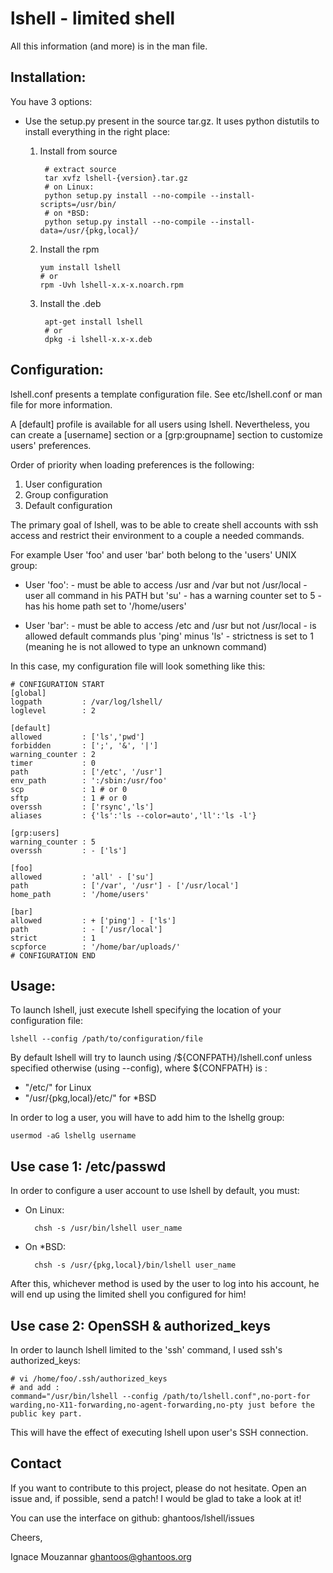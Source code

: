 lshell - limited shell
======================

All this information (and more) is in the man file.

Installation:
----------------

You have 3 options:

* Use the setup.py present in the source tar.gz. It uses python distutils to install everything in the right place:
    1. Install from source

            # extract source
            tar xvfz lshell-{version}.tar.gz
            # on Linux:
            python setup.py install --no-compile --install-scripts=/usr/bin/
            # on *BSD:
            python setup.py install --no-compile --install-data=/usr/{pkg,local}/

    2.  Install the rpm

            yum install lshell
            # or 
            rpm -Uvh lshell-x.x-x.noarch.rpm

    3. Install the .deb

            apt-get install lshell
            # or
            dpkg -i lshell-x.x-x.deb


Configuration:
------------------------

lshell.conf presents a template configuration file. See etc/lshell.conf or man file for more information.

A [default] profile is available for all users using lshell. Nevertheless,  you can create a [username] section or a [grp:groupname] section to customize users' preferences.

Order of priority when loading preferences is the following:

1. User configuration
2. Group configuration
3. Default configuration


The primary goal of lshell, was to be able to create shell accounts with ssh access and restrict their environment to a couple a needed commands.
 
For example User 'foo' and user 'bar' both belong to the 'users' UNIX group:

- User 'foo': 
       - must be able to access /usr and /var but not /usr/local
       - user all command in his PATH but 'su'
       - has a warning counter set to 5
       - has his home path set to '/home/users'

- User 'bar':
       - must be able to access /etc and /usr but not /usr/local
       - is allowed default commands plus 'ping' minus 'ls'
       - strictness is set to 1 (meaning he is not allowed to type an unknown command)

In this case, my configuration file will look something like this:

    # CONFIGURATION START
    [global]
    logpath         : /var/log/lshell/
    loglevel        : 2

    [default]
    allowed         : ['ls','pwd']
    forbidden       : [';', '&', '|'] 
    warning_counter : 2
    timer           : 0
    path            : ['/etc', '/usr']
    env_path        : ':/sbin:/usr/foo'
    scp             : 1 # or 0
    sftp            : 1 # or 0
    overssh         : ['rsync','ls']
    aliases         : {'ls':'ls --color=auto','ll':'ls -l'}

    [grp:users]
    warning_counter : 5
    overssh         : - ['ls']

    [foo]
    allowed         : 'all' - ['su']
    path            : ['/var', '/usr'] - ['/usr/local']
    home_path       : '/home/users'

    [bar]
    allowed         : + ['ping'] - ['ls'] 
    path            : - ['/usr/local']
    strict          : 1
    scpforce        : '/home/bar/uploads/'
    # CONFIGURATION END


Usage:
--------------

To launch lshell, just execute lshell specifying the location of your configuration file:

    lshell --config /path/to/configuration/file

By default lshell will try to launch using /${CONFPATH}/lshell.conf unless specified otherwise (using --config), where ${CONFPATH} is :

- "/etc/" for Linux
- "/usr/{pkg,local}/etc/" for *BSD

In order to log a user, you will have to add him to the lshellg group:

    usermod -aG lshellg username


Use case 1: /etc/passwd
----------------------------------------
In order to configure a user account to use lshell by default, you must:

- On Linux:

        chsh -s /usr/bin/lshell user_name

- On *BSD:

        chsh -s /usr/{pkg,local}/bin/lshell user_name

After this, whichever method is used by the user to log into his account, he will end up using the limited shell you configured for him!

Use case 2: OpenSSH & authorized_keys
-----------------------------------------------------------------
    
In order to launch lshell limited to the 'ssh' command, I used ssh's authorized_keys:

    # vi /home/foo/.ssh/authorized_keys
    # and add :
    command="/usr/bin/lshell --config /path/to/lshell.conf",no-port-for warding,no-X11-forwarding,no-agent-forwarding,no-pty just before the public key part.

This will have the effect of executing lshell upon user's SSH connection. 

Contact
----------------
If you want to contribute to this project, please do not hesitate. Open an issue and, if possible, send a patch! I would be glad to take a look at it!

You can use the interface on github: ghantoos/lshell/issues

Cheers,

 Ignace Mouzannar <ghantoos@ghantoos.org>

